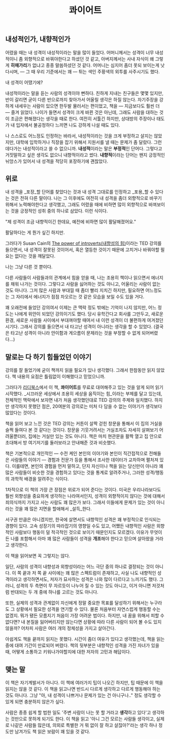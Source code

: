﻿---
title: 콰이어트
categories:
  - books
tags:
  - quiet
  - 내성적
  - 내향성
  - 외향성
  - 콰이어트
pubDate: 2018-07-21
description: 기본 설명을 입력하세요
---

## 내성적인가, 내향적인가

어렸을 때는 내 성격이 내성적이라는 말을 많이 들었다. 어머니께서는 성격이 너무 내성적이니 좀 외향적으로 바꿔야한다고 하셨던 것 같고, 아버지께서는 사내 자식이 왜 그렇게 **히매가리**가 없냐고 종종 말씀하셨던 것 같다. 어머니는 심지어 좀더 못되 보이는게 낫다시며, — 그 때 우리 기준에서는 꽤 — 튀는 색인 주황색의 외투를 사주시기도 했다.

내 성격이 어땠기에?

내성적이라는 말을 듣는 사람의 성격이야 뻔하다. 친하게 지내는 친구들은 몇몇 있지만, 반이 갈리면 굳이 다른 반으로까지 찾아가서 어울릴 생각은 하질 않는다. 자기주장을 강하게 내세우는 사람이 있으면 한두발 물러서는 편이었고, 책을 — 지금보다도 훨씬 더 — 즐겨 읽었다. 나이가 들면서 성격이 크게 바뀐 것은 아닌데, 그래도 사람을 대하는 것이 조금은 편해졌다는 생각을 때로 한다. 여전히 서툴긴 하지만, 상대방의 주장이나 태도가 내 입자에서 불공정하다 느끼면 나도 강하게 나설 때도 있다.

나 스스로도 어느정도 인정하는 바라서, 내성적이라는 것을 크게 부정하고 살지는 않았지만, 대학에 입학하거나 직장을 잡기 위해서 지원서를 낼 때는 문제가 좀 달랐다. 그런데다가는 내성적이라고 쓸 수 없으니까. **내성적**이라는 말은 **부정적**인 단어다. 그렇다고 거짓말하고 싶은 생각도 없으니 내향적이라고 썼다. **내향적**이라는 단어는 왠지 긍정적인 뉘앙스가 있어서 내 성격을 적당히 포장하기에 괜찮았다.

## 위로

내 성격을 _포장_할 단어를 찾았다는 것과 내 성격 그대로를 인정하고 _포용_할 수 있다는 것은 전혀 다른 말이다. 나는 그 이후에도 여전히 내 성격을 좀더 외향적으로 바꾸기 위해서 노력해야한다고 생각했고, 그래도 어렸을 때에 비하면 많이 외향적으로 바껴보이는 것을 긍정적인 성취 중의 하나로 삼았다. 이런 식이다.

"제 성격이 조금 내향적이긴 한데요, 예전에 비하면 많이 활달해졌어요."

활달하다는 게 뭔가 싶긴 하지만.

그러다가 Susan Cain의 [The power of introverts(내향성의 힘)](https://www.ted.com/talks/susan_cain_the_power_of_introverts)이라는 TED 강의를 들으면서, 내 성격이 잘못된 것이어서, 혹은 열등한 것이기 때문에 고치거나 바꿔야할 필요는 없다는 것을 깨달았다.

나는 그냥 다른 것 뿐이다.

다른 사람들이 사람들과의 관계에서 힘을 얻을 때, 나는 조용히 책이나 읽으면서 에너지를 채워 나가는 것이다. 그렇다고 사람을 싫어하는 것도 아니고, 어울리는 사람이 없는 것도 아니다. 그저 많은 사람과 부대낄 때 좀더 빨리 지치긴 하지만, 필요하면 어느정도는 그 자리에서 에너지가 점점 차오르는 것 같은 모습을 보일 수도 있을 거다.

꽤 오래전에 들었던 강의여서 이제는 큰 맥락 정도 밖에는 기억이 나지 않지만, 어느 정도는 나에게 위안이 되었던 강의이기도 했다. 당시 유학간다고 회사를 그만두고, 새로운 환경, 새로운 사람들 사이에서 부대껴야할 때여서 내 이런 성격이 더 불편하게 여겨졌던 시기다. 그래서 강의를 들으면서 내 타고난 성격이 아니라는 생각을 할 수 있었다. (결국은 타고난 성격이 아니라 안이함과 게으름이 문제라는 것을 부정할 수 없게 되어버렸다...)

## 말로는 다 하기 힘들었던 이야기

강의를 잘 들었기에 굳이 책까지 읽을 필요가 있나 생각했다. 그래서 한참동안 읽지 않았다. 책 내용의 요점은 틀림없이 이해했다고 믿었으니까.

그러다가 [리디북스](https://ridibooks.com/v2/Detail?id=510000158)에서 이 책, **콰이어트**를 무료로 대여해주고 있는 것을 알게 되어 읽기 시작했다. _시끄러운 세상에서 조용히 세상을 움직이는 힘_이라는 부제를 달고 있는데, 전체적인 맥락에서 보자면 내가 처음 생각했던대로 TED 강의의 주제와 일치했다. 하지만 생각하지 못했던 점은, 20여분의 강의로는 미처 다 담을 수 없는 이야기가 생각보다 많았다는 것이다.

책을 읽어 보고 느낀 것은 TED 강의는 커튼이 살짝 걷힌 창문을 통해서 이 집의 거실을 슬쩍 들여다 본 것 같다는 것이다. 창문을 기웃거려서는 거실조차도 자세히 살펴보기 어려울뿐더러, 집에는 거실만 있는 것도 아니다. 책은 마치 현관문을 활짝 열고 집 안으로 초대해서 방 여기저기를 둘러보라고 안내해준 것과 비슷했다.

책은 기본적으로 개인적인 — 수전 케인 본인의 이야기와 본인이 직간접적으로 전해들은 사람들의 이야기 — 경험과 전문가 등을 통해서 조사한 데이터가 교차하며 펼처져 있다. 이를테면, 본인의 경험을 먼저 말하고, 단지 자신이나 책을 읽는 당신만이 아니라 꽤 많은 사람들이 비슷한 것을 경험하고 있다는 것을 통계로 알려주거나, 그러한 성격/행동의 과학적 배경을 알려주는 식이다.

1차적으로 이 책의 가장 큰 장점은 위로가 되어 준다는 것이다. 미국은 우리나라보다도 훨씬 외향성을 중요하게 생각하는 나라여서인지, 성격이 외향적이지 않다는 것에 대해서 죄의식까지 가지고 사는 사람도 꽤 많은가 보다. 그래서 이들에게 문제가 있는 것이 아니라는 것을 꽤 많은 지면을 할애해서 _설득_한다.

서구권 만큼은 아니겠지만, 한국에 살면서도 내향적인 성격은 꽤 부정적으로 인식되는 경향이 있다. 고속 성장기의 따라잡기의 영향일 수도 있고, 어쨌든 내향적인 사람은 외향적인 사람보다 행동이 덜 적극적인 것으로 보이기 때문인지도 모르겠다. 이유가 무엇이든 나를 포함해서 아마 꽤 많은 사람들이 성격을 **개조**해야 한다고 믿으며 살아왔을 거라고 생각한다.

이 책을 읽어보면 꼭 그렇지는 않다.

일단, 사람의 성격이 내향성과 외향성이라는 어느 극단 중의 하나로 결정되는 것이 아니다. 이 쪽 끝과 저 쪽 끝 사이에는 꽤 많은 스펙트럼이 존재하고, 사실 나도 내향적인 성격이라고 생각하면서도, 저자가 묘사하는 성격은 나와 많이 다르다고 느끼기도 했다. 그러니, 성격의 두 측면이 무 자르듯이 나누어 질 수 있는 것도 아니고, 이거 아니면 저것처럼 반대되는 두 개 중에 하나를 고르는 것도 아니다.

또한, 실제의 성격과 관계없이 자신에게 정말 중요한 목표를 달성하기 위해서는 누구라도 그 상황에서 필요한 성격을 연기할 수 있다. 물론 처음부터 자연스럽게 행동할 수는 없겠지. 뭐가 됐든 모름지기 처음이 가장 어려운 법이다. 하지만, 내 꿈을 위해서 피할 수 없다면? 내 본질을 잃어버리지만 않는다면 상황에 따라 다른 사람이 되어 볼 수도 있지 않을까? 어차피 사람은 여러 개의 정체성을 가지고 살아간다.

아쉽게도 책을 끝까지 읽지는 못했다. 시간이 좀더 여유가 있다고 생각했는데, 책을 읽는 중에 대여 기간이 만료되어 버렸다. 책의 뒷부분은 내향적인 성격을 가진 자녀가 있을 때, 어떻게 소통하고 키워나가야할지에 대한 저자의 고민과 해답이다.

## 맺는 말

이 책은 자기계발서가 아니다. 이 책에 여러가지 팁이 나오긴 하지만, 팁 때문에 이 책을 읽지는 않을 것 같다. 이 책을 읽고나면 반드시 다르게 생각하고 다르게 행동해야 하는 것도 아니다. 그냥 "아, 내 성격이 나쁘거나 문제가 있는 건 아니구나.." 정도 생각할 수 있게 되면 충분하지 않은가 싶다.

사람은 종종 쉽게 할 법한 일도 '주변 사람이 나는 못 할 거라고 **생각**하고 있다'고 생각하는 것만으로 못하게 되기도 한다. 이 책을 읽고 '아니 그건 모르는 사람들 생각이고, 실제로 나같은 사람들 많은데, 의외로 특별한 거 뭐 없이 잘 하고 살잖아?'라는 생각 하나 정도만 남겨가도 책 읽은 보람이 꽤 있을 것 같다.


